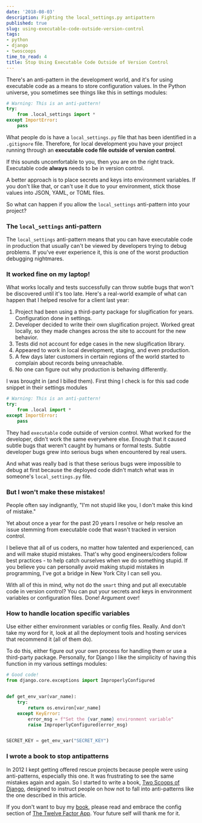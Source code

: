 ```yaml
---
date: '2018-08-03'
description: Fighting the local_settings.py antipattern
published: true
slug: using-executable-code-outside-version-control
tags:
- python
- django
- twoscoops
time_to_read: 4
title: Stop Using Executable Code Outside of Version Control
---
```



There's an anti-pattern in the development world, and it's for using executable code as a means to store configuration values. In the Python universe, you sometimes see things like this in settings modules:

```python
# Warning: This is an anti-pattern!
try:
    from .local_settings import *
except ImportError:
    pass
```

What people do is have a `local_settings.py` file that has been identified in a `.gitignore` file. Therefore, for local development you have your project running through an **executable code file outside of version control**.

If this sounds uncomfortable to you, then you are on the right track. Executable code **always** needs to be in version control.

A better approach is to place secrets and keys into environment variables. If you don't like that, or can't use it due to your environment, stick those values into JSON, YAML, or TOML files.

So what can happen if you allow the `local_settings` anti-pattern into your project?

### The `local_settings` anti-pattern

The `local_settings` anti-pattern means that you can have executable code in production that usually can't be viewed by developers trying to debug problems. If you've ever experience it, this is one of the worst production debugging nightmares.

### It worked fine on my laptop!

What works locally and tests successfully can throw subtle bugs that won't be discovered until it's too late. Here's a real-world example of what can happen that I helped resolve for a client last year:

1. Project had been using a third-party package for slugification for years. Configuration done in settings.
2. Developer decided to write their own slugification project. Worked great locally, so they made changes across the site to account for the new behavior.
3. Tests did not account for edge cases in the new slugification library.
4. Appeared to work in local development, staging, and even production.
5. A few days later customers in certain regions of the world started to complain about records being unreachable.
6. No one can figure out why production is behaving differently.

I was brought in (and I billed them). First thing I check is for this sad code snippet in their settings modules

```python
# Warning: This is an anti-pattern!
try:
    from .local import *
except ImportError:
    pass
```

They had `executable` code outside of version control. What worked for the developer, didn't work the same everywhere else. Enough that it caused subtle bugs that weren't caught by humans or formal tests. Subtle developer bugs grew into serious bugs when encountered by real users. 

And what was really bad is that these serious bugs were impossible to debug at first because the deployed code didn't match what was in someone's `local_settings.py` file.

### But I won't make these mistakes!

People often say indignantly, "I'm not stupid like you, I don't make this kind of mistake."

Yet about once a year for the past 20 years I resolve or help resolve an issue stemming from executable code that wasn't tracked in version control.

I believe that all of us coders, no matter how talented and experienced, can and will make stupid mistakes. That's why good engineers/coders follow best practices - to help catch ourselves when we do something stupid. If you believe you can personally avoid making stupid mistakes in programming, I've got a bridge in New York City I can sell you.

With all of this in mind, why not do the `smart` thing and put all executable code in version control? You can put your secrets and keys in environment variables or configuration files. Done! Argument over!

### How to handle location specific variables

Use either either environment variables or config files. Really. And don't take my word for it, look at all the deployment tools and hosting services that recommend it (all of them do).

To do this, either figure out your own process for handling them or use a third-party package. Personally, for Django I like the simplicity of having this function in my various settings modules:

```python
# Good code!
from django.core.exceptions import ImproperlyConfigured


def get_env_var(var_name):
    try:
        return os.environ[var_name]
    except KeyError:
        error_msg = f"Set the {var_name} environment variable"
        raise ImproperlyConfigured(error_msg)


SECRET_KEY = get_env_var("SECRET_KEY")
```

### I wrote a book to stop antipatterns

In 2012 I kept getting offered rescue projects because people were using anti-patterns, especially this one. It was frustrating to see the same mistakes again and again. So I started to write a book, [Two Scoops of Django](https://roygreenfeld.com/products/two-scoops-of-django-1-11), designed to instruct people on how not to fall into anti-patterns like the one described in this article.

If you don't want to buy my [book](https://roygreenfeld.com/products/two-scoops-of-django-1-11), please read and embrace the config section of [The Twelve Factor App](https://12factor.net/config). Your future self will thank me for it.
